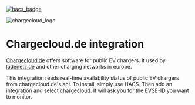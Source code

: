 [![hacs_badge](https://img.shields.io/badge/HACS-Default-41BDF5.svg?style=for-the-badge)](https://github.com/hacs/integration)

![chargecloud_logo](https://brands.home-assistant.io/_/chargecloud/logo@2x.png)

Chargecloud.de integration
==========================

[Chargecloud.de](https://www.chargecloud.de/) offers software for public EV chargers.
It used by [ladenetz.de](https://ladenetz.de/) and other charging networks in europe.

This integration reads real-time availability status of public EV chargers from chargecloud.de's api.
To install, simply use HACS. Then add an integration and select chargecloud. It will ask you for the EVSE-ID you want to monitor.

